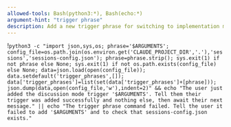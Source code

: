 ```yaml
---
allowed-tools: Bash(python3:*), Bash(echo:*)
argument-hint: "trigger phrase"
description: Add a new trigger phrase for switching to implementation mode
---
```


!`python3 -c "import json,sys,os; phrase='$ARGUMENTS'; config_file=os.path.join(os.environ.get('CLAUDE_PROJECT_DIR','.'),'sessions','sessions-config.json'); phrase=phrase.strip(); sys.exit(1) if not phrase else None; sys.exit(1) if not os.path.exists(config_file) else None; data=json.load(open(config_file)); data.setdefault('trigger_phrases',[]); data['trigger_phrases']=list(set(data['trigger_phrases']+[phrase])); json.dump(data,open(config_file,'w'),indent=2)" && echo "The user just added the discussion mode trigger '$ARGUMENTS'. Tell them their trigger was added successfully and nothing else, then await their next message." || echo "The trigger phrase command failed. Tell the user it failed to add '$ARGUMENTS' and to check that sessions-config.json exists."`